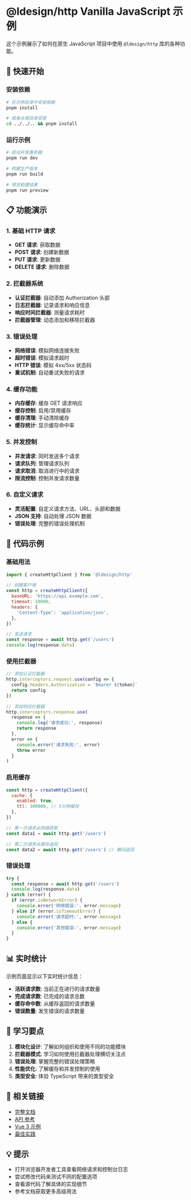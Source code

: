 # @ldesign/http Vanilla JavaScript 示例

这个示例展示了如何在原生 JavaScript 项目中使用 `@ldesign/http` 库的各种功能。

## 🚀 快速开始

### 安装依赖

```bash
# 在示例目录中安装依赖
pnpm install

# 或者从根目录安装
cd ../../.. && pnpm install
```

### 运行示例

```bash
# 启动开发服务器
pnpm run dev

# 构建生产版本
pnpm run build

# 预览构建结果
pnpm run preview
```

## 📋 功能演示

### 1. 基础 HTTP 请求

- **GET 请求**: 获取数据
- **POST 请求**: 创建新数据
- **PUT 请求**: 更新数据
- **DELETE 请求**: 删除数据

### 2. 拦截器系统

- **认证拦截器**: 自动添加 Authorization 头部
- **日志拦截器**: 记录请求和响应信息
- **响应时间拦截器**: 测量请求耗时
- **拦截器管理**: 动态添加和移除拦截器

### 3. 错误处理

- **网络错误**: 模拟网络连接失败
- **超时错误**: 模拟请求超时
- **HTTP 错误**: 模拟 4xx/5xx 状态码
- **重试机制**: 自动重试失败的请求

### 4. 缓存功能

- **内存缓存**: 缓存 GET 请求响应
- **缓存控制**: 启用/禁用缓存
- **缓存清理**: 手动清除缓存
- **缓存统计**: 显示缓存命中率

### 5. 并发控制

- **并发请求**: 同时发送多个请求
- **请求队列**: 管理请求队列
- **请求取消**: 取消进行中的请求
- **限流控制**: 控制并发请求数量

### 6. 自定义请求

- **灵活配置**: 自定义请求方法、URL、头部和数据
- **JSON 支持**: 自动处理 JSON 数据
- **错误处理**: 完整的错误处理机制

## 🔧 代码示例

### 基础用法

```javascript
import { createHttpClient } from '@ldesign/http'

// 创建客户端
const http = createHttpClient({
  baseURL: 'https://api.example.com',
  timeout: 10000,
  headers: {
    'Content-Type': 'application/json',
  },
})

// 发送请求
const response = await http.get('/users')
console.log(response.data)
```

### 使用拦截器

```javascript
// 添加认证拦截器
http.interceptors.request.use(config => {
  config.headers.Authorization = `Bearer ${token}`
  return config
})

// 添加响应拦截器
http.interceptors.response.use(
  response => {
    console.log('请求成功:', response)
    return response
  },
  error => {
    console.error('请求失败:', error)
    throw error
  }
)
```

### 启用缓存

```javascript
const http = createHttpClient({
  cache: {
    enabled: true,
    ttl: 300000, // 5分钟缓存
  },
})

// 第一次请求从网络获取
const data1 = await http.get('/users')

// 第二次请求从缓存返回
const data2 = await http.get('/users') // 瞬间返回
```

### 错误处理

```javascript
try {
  const response = await http.get('/users')
  console.log(response.data)
} catch (error) {
  if (error.isNetworkError) {
    console.error('网络错误:', error.message)
  } else if (error.isTimeoutError) {
    console.error('请求超时:', error.message)
  } else {
    console.error('其他错误:', error.message)
  }
}
```

## 📊 实时统计

示例页面显示以下实时统计信息：

- **活跃请求数**: 当前正在进行的请求数量
- **完成请求数**: 已完成的请求总数
- **缓存命中数**: 从缓存返回的请求数量
- **错误数量**: 发生错误的请求数量

## 🎯 学习要点

1. **模块化设计**: 了解如何组织和使用不同的功能模块
2. **拦截器模式**: 学习如何使用拦截器处理横切关注点
3. **错误处理**: 掌握完整的错误处理策略
4. **性能优化**: 了解缓存和并发控制的使用
5. **类型安全**: 体验 TypeScript 带来的类型安全

## 🔗 相关链接

- [完整文档](../../docs/README.md)
- [API 参考](../../docs/api.md)
- [Vue 3 示例](../vue3/README.md)
- [最佳实践](../../docs/best-practices.md)

## 💡 提示

- 打开浏览器开发者工具查看网络请求和控制台日志
- 尝试修改代码来测试不同的配置选项
- 查看源代码了解具体的实现细节
- 参考文档获取更多高级用法
